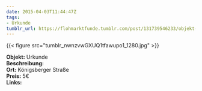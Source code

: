 ```yaml
---
date: 2015-04-03T11:44:47Z
tags:
- Urkunde
tumblr_url: https://flohmarktfunde.tumblr.com/post/131739546233/objekt-urkunde-beschreibung-lorem-ipsum-ort
---
```

 {{< figure src="tumblr_nwnzvwGXUQ1tfawupo1_1280.jpg" >}}  

**Objekt:** Urkunde  
**Beschreibung:**   
**Ort:** Königsberger Straße  
**Preis:** 5€  
**Links:** 
